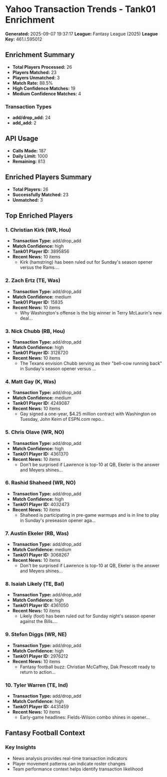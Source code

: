 # Yahoo Transaction Trends - Tank01 Enrichment
**Generated:** 2025-09-07 19:37:17
**League:** Fantasy League (2025)
**League Key:** 461.l.595012

## Enrichment Summary
- **Total Players Processed:** 26
- **Players Matched:** 23
- **Players Unmatched:** 3
- **Match Rate:** 88.5%
- **High Confidence Matches:** 19
- **Medium Confidence Matches:** 4

### Transaction Types
- **add/drop_add:** 24
- **add_add:** 2

## API Usage
- **Calls Made:** 187
- **Daily Limit:** 1000
- **Remaining:** 813

## Enriched Players Summary
- **Total Players:** 26
- **Successfully Matched:** 23
- **Unmatched:** 3

## Top Enriched Players

### 1. Christian Kirk (WR, Hou)
- **Transaction Type:** add/drop_add
- **Match Confidence:** high
- **Tank01 Player ID:** 3895856
- **Recent News:** 10 items
  - Kirk (hamstring) has been ruled out for Sunday's season opener versus the Rams....

### 2. Zach Ertz (TE, Was)
- **Transaction Type:** add/drop_add
- **Match Confidence:** medium
- **Tank01 Player ID:** 15835
- **Recent News:** 10 items
  - Why Washington's offense is the big winner in Terry McLaurin's new deal...

### 3. Nick Chubb (RB, Hou)
- **Transaction Type:** add/drop_add
- **Match Confidence:** high
- **Tank01 Player ID:** 3128720
- **Recent News:** 10 items
  - The Texans envision Chubb serving as their "bell-cow running back" in Sunday's season opener versus ...

### 4. Matt Gay (K, Was)
- **Transaction Type:** add/drop_add
- **Match Confidence:** medium
- **Tank01 Player ID:** 4249087
- **Recent News:** 10 items
  - Gay signed a one-year, $4.25 million contract with Washington on Tuesday, John Keim of ESPN.com repo...

### 5. Chris Olave (WR, NO)
- **Transaction Type:** add/drop_add
- **Match Confidence:** high
- **Tank01 Player ID:** 4361370
- **Recent News:** 10 items
  - Don't be surprised if Lawrence is top-10 at QB, Ekeler is the answer and Meyers shines...

### 6. Rashid Shaheed (WR, NO)
- **Transaction Type:** add/drop_add
- **Match Confidence:** high
- **Tank01 Player ID:** 4032473
- **Recent News:** 10 items
  - Shaheed is participating in pre-game warmups and is in line to play in Sunday's preseason opener aga...

### 7. Austin Ekeler (RB, Was)
- **Transaction Type:** add/drop_add
- **Match Confidence:** medium
- **Tank01 Player ID:** 3068267
- **Recent News:** 10 items
  - Don't be surprised if Lawrence is top-10 at QB, Ekeler is the answer and Meyers shines...

### 8. Isaiah Likely (TE, Bal)
- **Transaction Type:** add/drop_add
- **Match Confidence:** high
- **Tank01 Player ID:** 4361050
- **Recent News:** 10 items
  - Likely (foot) has been ruled out for Sunday night's season opener against the Bills....

### 9. Stefon Diggs (WR, NE)
- **Transaction Type:** add/drop_add
- **Match Confidence:** high
- **Tank01 Player ID:** 2976212
- **Recent News:** 10 items
  - Fantasy football buzz: Christian McCaffrey, Dak Prescott ready to return to action...

### 10. Tyler Warren (TE, Ind)
- **Transaction Type:** add/drop_add
- **Match Confidence:** high
- **Tank01 Player ID:** 4431459
- **Recent News:** 10 items
  - Early-game headlines: Fields-Wilson combo shines in opener...

## Fantasy Football Context

### Key Insights
- News analysis provides real-time transaction indicators
- Player movement patterns can indicate roster changes
- Team performance context helps identify transaction likelihood
